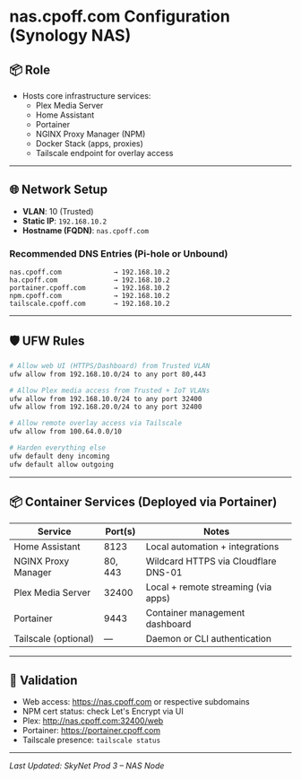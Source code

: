 # nas.cpoff.com Configuration (Synology NAS)

## 📦 Role

- Hosts core infrastructure services:
  - Plex Media Server
  - Home Assistant
  - Portainer
  - NGINX Proxy Manager (NPM)
  - Docker Stack (apps, proxies)
  - Tailscale endpoint for overlay access

---

## 🌐 Network Setup

- **VLAN**: 10 (Trusted)
- **Static IP**: `192.168.10.2`
- **Hostname (FQDN)**: `nas.cpoff.com`

### Recommended DNS Entries (Pi-hole or Unbound)

```text
nas.cpoff.com             → 192.168.10.2
ha.cpoff.com              → 192.168.10.2
portainer.cpoff.com       → 192.168.10.2
npm.cpoff.com             → 192.168.10.2
tailscale.cpoff.com       → 192.168.10.2
```

---

## 🛡️ UFW Rules

```bash
# Allow web UI (HTTPS/Dashboard) from Trusted VLAN
ufw allow from 192.168.10.0/24 to any port 80,443

# Allow Plex media access from Trusted + IoT VLANs
ufw allow from 192.168.10.0/24 to any port 32400
ufw allow from 192.168.20.0/24 to any port 32400

# Allow remote overlay access via Tailscale
ufw allow from 100.64.0.0/10

# Harden everything else
ufw default deny incoming
ufw default allow outgoing
```

---

## 📦 Container Services (Deployed via Portainer)

| Service              | Port(s)     | Notes                                       |
|----------------------|-------------|---------------------------------------------|
| Home Assistant       | 8123        | Local automation + integrations             |
| NGINX Proxy Manager  | 80, 443     | Wildcard HTTPS via Cloudflare DNS-01       |
| Plex Media Server    | 32400       | Local + remote streaming (via apps)         |
| Portainer            | 9443        | Container management dashboard              |
| Tailscale (optional) | —           | Daemon or CLI authentication                |

---

## 🧪 Validation

- Web access: https://nas.cpoff.com or respective subdomains
- NPM cert status: check Let's Encrypt via UI  
- Plex: http://nas.cpoff.com:32400/web  
- Portainer: https://portainer.cpoff.com  
- Tailscale presence: `tailscale status`

---

_Last Updated: SkyNet Prod 3 – NAS Node_
